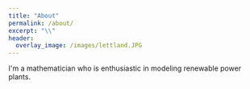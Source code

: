 ```yaml
---
title: "About"
permalink: /about/
excerpt: "\\"
header:
  overlay_image: /images/lettland.JPG
---
```


I'm a mathematician who is enthusiastic in modeling renewable power plants.
